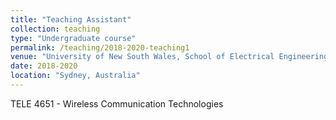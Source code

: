 ```yaml
---
title: "Teaching Assistant"
collection: teaching
type: "Undergraduate course"
permalink: /teaching/2018-2020-teaching1
venue: "University of New South Wales, School of Electrical Engineering and Telecommunications"
date: 2018-2020
location: "Sydney, Australia"
---
```


TELE 4651 -  Wireless Communication Technologies

